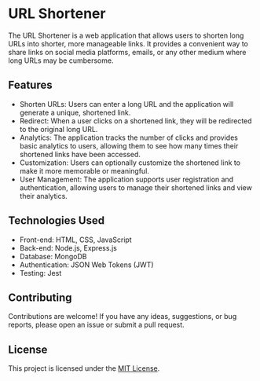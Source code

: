 # URL Shortener

The URL Shortener is a web application that allows users to shorten long URLs into shorter, more manageable links. It provides a convenient way to share links on social media platforms, emails, or any other medium where long URLs may be cumbersome.

## Features

- Shorten URLs: Users can enter a long URL and the application will generate a unique, shortened link.
- Redirect: When a user clicks on a shortened link, they will be redirected to the original long URL.
- Analytics: The application tracks the number of clicks and provides basic analytics to users, allowing them to see how many times their shortened links have been accessed.
- Customization: Users can optionally customize the shortened link to make it more memorable or meaningful.
- User Management: The application supports user registration and authentication, allowing users to manage their shortened links and view their analytics.

## Technologies Used

- Front-end: HTML, CSS, JavaScript
- Back-end: Node.js, Express.js
- Database: MongoDB
- Authentication: JSON Web Tokens (JWT)
- Testing: Jest


## Contributing

Contributions are welcome! If you have any ideas, suggestions, or bug reports, please open an issue or submit a pull request.

## License

This project is licensed under the [MIT License](LICENSE).
